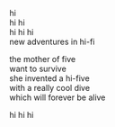 hi  
hi hi  
hi hi hi   
new adventures in hi-fi

the mother of five  
want to survive  
she invented a hi-five  
with a really cool dive  
which will forever be alive   

hi hi hi  
